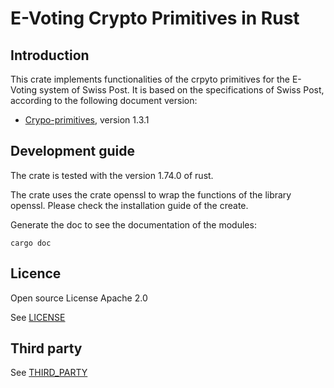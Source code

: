 # E-Voting Crypto Primitives in Rust

## Introduction

This crate implements functionalities of the crpyto primitives for the E-Voting system of Swiss Post. It is based on the specifications of Swiss Post, according to the following document version:

- [Crypo-primitives](https://gitlab.com/swisspost-evoting/crypto-primitives/crypto-primitives), version 1.3.1

## Development guide

The crate is tested with the version 1.74.0 of rust.

The crate uses the crate openssl to wrap the functions of the library openssl. Please check the installation guide of the create.

Generate the doc to see the documentation of the modules:

```shell
cargo doc
```

## Licence

Open source License Apache 2.0

See [LICENSE](LICENSE)

## Third party

See [THIRD_PARTY](THIRD_PARTY)
